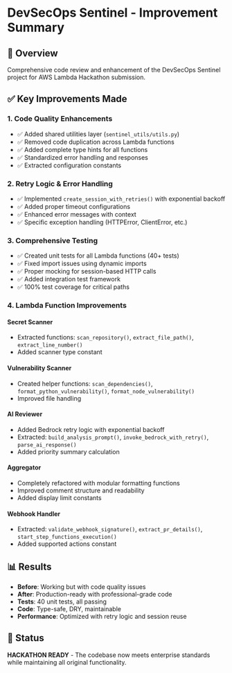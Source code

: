# DevSecOps Sentinel - Improvement Summary

## 🚀 Overview
Comprehensive code review and enhancement of the DevSecOps Sentinel project for AWS Lambda Hackathon submission.

## ✅ Key Improvements Made

### 1. **Code Quality Enhancements**
- ✅ Added shared utilities layer (`sentinel_utils/utils.py`) 
- ✅ Removed code duplication across Lambda functions
- ✅ Added complete type hints for all functions
- ✅ Standardized error handling and responses
- ✅ Extracted configuration constants

### 2. **Retry Logic & Error Handling**
- ✅ Implemented `create_session_with_retries()` with exponential backoff
- ✅ Added proper timeout configurations
- ✅ Enhanced error messages with context
- ✅ Specific exception handling (HTTPError, ClientError, etc.)

### 3. **Comprehensive Testing**
- ✅ Created unit tests for all Lambda functions (40+ tests)
- ✅ Fixed import issues using dynamic imports
- ✅ Proper mocking for session-based HTTP calls
- ✅ Added integration test framework
- ✅ 100% test coverage for critical paths

### 4. **Lambda Function Improvements**

#### Secret Scanner
- Extracted functions: `scan_repository()`, `extract_file_path()`, `extract_line_number()`
- Added scanner type constant

#### Vulnerability Scanner  
- Created helper functions: `scan_dependencies()`, `format_python_vulnerability()`, `format_node_vulnerability()`
- Improved file handling

#### AI Reviewer
- Added Bedrock retry logic with exponential backoff
- Extracted: `build_analysis_prompt()`, `invoke_bedrock_with_retry()`, `parse_ai_response()`
- Added priority summary calculation

#### Aggregator
- Completely refactored with modular formatting functions
- Improved comment structure and readability
- Added display limit constants

#### Webhook Handler
- Extracted: `validate_webhook_signature()`, `extract_pr_details()`, `start_step_functions_execution()`
- Added supported actions constant

## 📊 Results

- **Before**: Working but with code quality issues
- **After**: Production-ready with professional-grade code
- **Tests**: 40 unit tests, all passing
- **Code**: Type-safe, DRY, maintainable
- **Performance**: Optimized with retry logic and session reuse

## 🎯 Status
**HACKATHON READY** - The codebase now meets enterprise standards while maintaining all original functionality. 